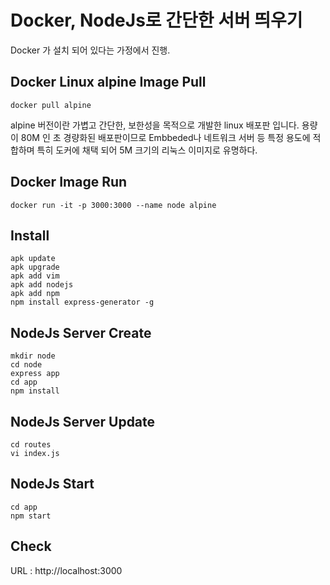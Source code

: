 # Docker, NodeJs로 간단한 서버 띄우기
Docker 가 설치 되어 있다는 가정에서 진행.

## Docker Linux alpine Image Pull
```shell
docker pull alpine
```
alpine 버전이란 가볍고 간단한, 보한성을 목적으로 개발한 linux 배포판 입니다.
용량이 80M 인 초 경량화된 배포판이므로 Embbeded나 네트워크 서버 등 특정 용도에 적합하며
특히 도커에 채택 되어 5M 크기의 리눅스 이미지로 유명하다.

## Docker Image Run
```shell
docker run -it -p 3000:3000 --name node alpine
```

## Install
```shell
apk update
apk upgrade
apk add vim
apk add nodejs
apk add npm
npm install express-generator -g
```

## NodeJs Server Create
```shell
mkdir node
cd node
express app
cd app
npm install
```

## NodeJs Server Update
```shell
cd routes
vi index.js
```

## NodeJs Start
```shell
cd app
npm start
```

## Check
URL : http://localhost:3000